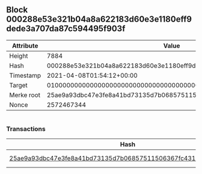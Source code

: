 ## Block 000288e53e321b04a8a622183d60e3e1180eff9dede3a707da87c594495f903f

Attribute | Value
--- | ---
Height | 7884
Hash | 000288e53e321b04a8a622183d60e3e1180eff9dede3a707da87c594495f903f
Timestamp | 2021-04-08T01:54:12+00:00
Target | 0100000000000000000000000000000000000000000000000000000000000000
Merke root | 25ae9a93dbc47e3fe8a41bd73135d7b06857511506367fc43140f778e171df48
Nonce | 2572467344

```

```

### Transactions

Hash | Amount
--- | ---
[25ae9a93dbc47e3fe8a41bd73135d7b06857511506367fc43140f778e171df48](25ae9a93dbc47e3fe8a41bd73135d7b06857511506367fc43140f778e171df48.md) | 10.00000000 SKEPTI 
